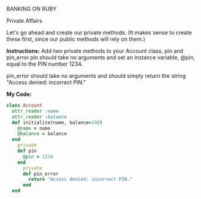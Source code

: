 BANKING ON RUBY

Private Affairs

Let's go ahead and create our private methods. (It makes sense to create these first, since our public methods will rely on them.)

**Instructions:**
Add two private methods to your Account class, pin and pin_error.pin should take no arguments and set an instance variable, @pin, equal to the PIN number 1234.

pin_error should take no arguments and should simply return the string "Access denied: incorrect PIN."

**My Code:**
```ruby
class Account
  attr_reader :name
  attr_reader :balance
  def initialize(name, balance=100)
    @name = name
    @balance = balance
  end
    private
    def pin
      @pin = 1234
    end
      private
      def pin_error
        return "Access denied: incorrect PIN."
      end
  end
  ```
